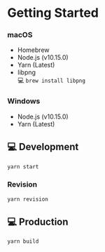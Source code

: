 # Getting Started

### macOS
- Homebrew
- Node.js (v10.15.0)
- Yarn (Latest)
- libpng  
💻 `brew install libpng`

### Windows
- Node.js (v10.15.0)
- Yarn (Latest)

## 💻 Development
```sh
yarn start
```

### Revision
```sh
yarn revision
```

## 💻 Production
```sh
yarn build
```
